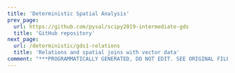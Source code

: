 ```yaml
---
title: 'Deterministic Spatial Analysis'
prev_page:
  url: https://github.com/pysal/scipy2019-intermediate-gds
  title: 'GitHub repository'
next_page:
  url: /deterministic/gds1-relations
  title: 'Relations and spatial joins with vector data'
comment: "***PROGRAMMATICALLY GENERATED, DO NOT EDIT. SEE ORIGINAL FILES IN /content***"
---
```

